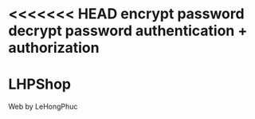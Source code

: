 <<<<<<< HEAD
encrypt password
decrypt password
authentication + authorization
=======
# LHPShop
Web by LeHongPhuc

